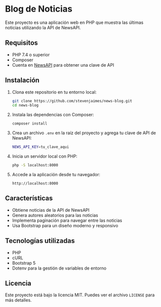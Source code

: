 # Blog de Noticias

Este proyecto es una aplicación web en PHP que muestra las últimas noticias utilizando la API de NewsAPI.

## Requisitos

- PHP 7.4 o superior
- Composer
- Cuenta en [NewsAPI](https://newsapi.org/) para obtener una clave de API

## Instalación

1. Clona este repositorio en tu entorno local:

   ```sh
   git clone https://github.com/stevenjaimes/news-blog.git
   cd news-blog
   ```

2. Instala las dependencias con Composer:

   ```sh
   composer install
   ```

3. Crea un archivo `.env` en la raíz del proyecto y agrega tu clave de API de NewsAPI:

   ```sh
   NEWS_API_KEY=tu_clave_aqui
   ```

4. Inicia un servidor local con PHP:

   ```sh
   php -S localhost:8000
   ```

5. Accede a la aplicación desde tu navegador:

   ```
   http://localhost:8000
   ```

## Características

- Obtiene noticias de la API de NewsAPI
- Genera autores aleatorios para las noticias
- Implementa paginación para navegar entre las noticias
- Usa Bootstrap para un diseño moderno y responsivo

## Tecnologías utilizadas

- PHP
- cURL
- Bootstrap 5
- Dotenv para la gestión de variables de entorno

## Licencia

Este proyecto está bajo la licencia MIT. Puedes ver el archivo `LICENSE` para más detalles.
